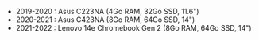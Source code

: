 - 2019-2020 : Asus C223NA (4Go RAM, 32Go SSD, 11.6")
- 2020-2021 : Asus C423NA (8Go RAM, 64Go SSD, 14")
- 2021-2022 : Lenovo 14e Chromebook Gen 2 (8Go RAM, 64Go SSD, 14")
